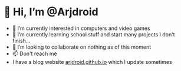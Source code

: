 <h1> 👋 Hi, I’m @Arjdroid </h1>

- 👀 I’m currently interested in computers and video games
- 🌱 I’m currently learning school stuff and start many projects I don't finish...
- 💞️ I’m looking to collaborate on nothing as of this moment
- 📫 Don't reach me
- I have a blog website [arjdroid.github.io](arjdroid.github.io) which I update sometimes

<!---
Arjdroid/Arjdroid is a ✨ special ✨ repository because its `README.md` (this file) appears on your GitHub profile.
You can click the Preview link to take a look at your changes.
--->
